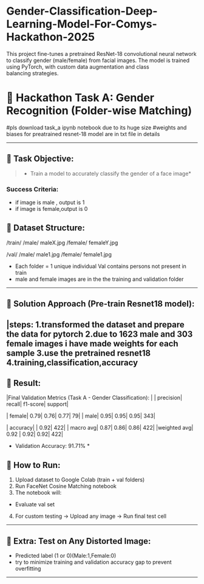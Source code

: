 # Gender-Classification-Deep-Learning-Model-For-Comys-Hackathon-2025
This project fine-tunes a pretrained ResNet-18 convolutional neural network to classify gender (male/female) from facial images. The model is trained using PyTorch, with custom data augmentation and class balancing strategies.
# 🚀 Hackathon Task A: Gender Recognition (Folder-wise Matching)
#pls download task_a ipynb notebook due to its huge size
#weights and biases for preatrained resnet-18 model are in txt file in details

---

## 📌 Task Objective:

> * Train a model to accurately classify the gender of a face image*

###  Success Criteria:

* if image is male , output is 1
* if image is female,output is 0                                         



## 📌 Dataset Structure:


/train/
    /male/
     maleX.jpg
     /female/
     femaleY.jpg

/val/
    /male/
     male1.jpg
     /female/
     female1.jpg


* Each folder = 1 unique individual
  Val contains persons not present in train
* male and female images are in the the training and validation folder

---

## 📌 Solution Approach (Pre-train Resnet18 model):

|steps:
1.transformed the dataset and prepare the data for pytorch
          2.due to 1623 male and 303 female images i have made weights for each sample
      3.use the pretrained resnet18
   4.training,classification,accuracy
---

## 📌 Result:

|Final Validation Metrics (Task A - Gender Classification):
|             | precision|    recall|  f1-score|   support|

|      female|       0.79|      0.76|      0.77|       79|
|        male|       0.95|     0.95|     0.95|       343|

|    accuracy|                     |     0.92|      422|
|   macro avg|       0.87|      0.86|      0.86|       422|
|weighted avg|       0.92 |     0.92|     0.92|       422|

* Validation Accuracy: 91.71% *


## 📌 How to Run:

1.  Upload dataset to Google Colab (train + val folders)
2.  Run FaceNet Cosine Matching notebook
3.  The notebook will:

   * Evaluate val set
4.  For custom testing → Upload any image → Run final test cell

---

## 📌 Extra: Test on Any Distorted Image:

* Predicted label (1 or 0)(Male:1,Female:0)
* try to minimize training and validation accuracy gap to prevent overfitting
---
